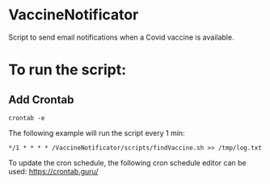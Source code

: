 # VaccineNotificator
Script to send email notifications when a Covid vaccine is available.

# To run the script:

## Add Crontab

 ``` crontab -e ```
 
 The following example will run the script every 1 min:
 
 ``` */1 * * * * /VaccineNotificator/scripts/findVaccine.sh >> /tmp/log.txt ```
 
 To update the cron schedule, the following cron schedule editor can be used: <https://crontab.guru/>
 
